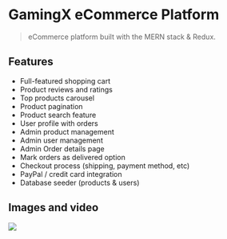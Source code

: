 # GamingX eCommerce Platform

> eCommerce platform built with the MERN stack & Redux.

<!-- tocstop -->

## Features

- Full-featured shopping cart
- Product reviews and ratings
- Top products carousel
- Product pagination
- Product search feature
- User profile with orders
- Admin product management
- Admin user management
- Admin Order details page
- Mark orders as delivered option
- Checkout process (shipping, payment method, etc)
- PayPal / credit card integration
- Database seeder (products & users)

## Images and video

<img src="https://media.giphy.com/media/v1.Y2lkPTc5MGI3NjExY2NmZGd0Y2l4Y21oN2t4eGJuMGdxaHdvaXFld2Vwbjl4anRuMjh3YiZlcD12MV9pbnRlcm5hbF9naWZfYnlfaWQmY3Q9Zw/p5nhu0kuLZpDALB8WB/giphy.mp4">
